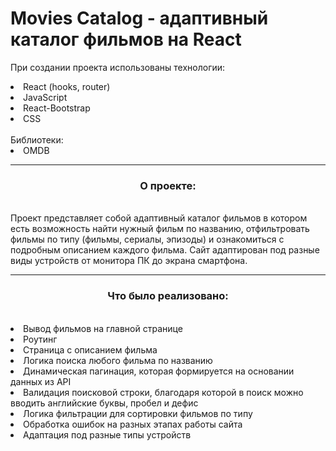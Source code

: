 # Movies Catalog - адаптивный каталог фильмов на React

При создании проекта использованы технологии:
<li>React (hooks, router)</li>
<li>JavaScript</li>
<li>React-Bootstrap</li>
<li>CSS</li>
<br>
Библиотеки:
<li>OMDB</li>
<hr>
<h3 align=center>О проекте:</h3>
<br>
Проект представляет собой адаптивный каталог фильмов в котором есть возможность найти нужный фильм по названию, отфильтровать фильмы по типу (фильмы, сериалы, эпизоды) и ознакомиться с подробным описанием каждого фильма. Сайт адаптирован под разные виды устройств от монитора ПК до экрана смартфона.
<hr>
<h3 align=center>Что было реализовано:</h3>
<br>
<li>Вывод фильмов на главной странице</li>
<li>Роутинг</li>
<li>Страница с описанием фильма</li>
<li>Логика поиска любого фильма по названию</li>
<li>Динамическая пагинация, которая формируется на основании данных из API</li>
<li>Валидация поисковой строки, благодаря которой в поиск можно вводить английские буквы, пробел и дефис</li>
<li>Логика фильтрации для сортировки фильмов по типу</li>
<li>Обработка ошибок на разных этапах работы сайта </li>
<li>Адаптация под разные типы устройств</li>
